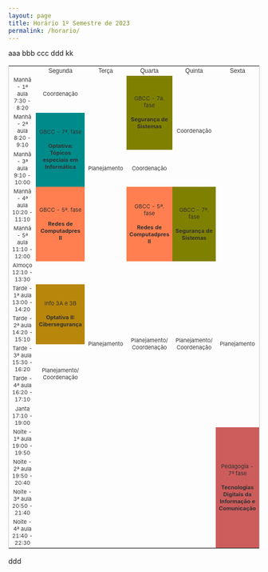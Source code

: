 ```yaml
---
layout: page
title: Horário 1º Semestre de 2023
permalink: /horario/
---
```

<style>
table{
  border-collapse:collapse;
  border-spacing:0;
  border-color:#ccc;
  border-style:solid;
  border-width:1px;color:#333;
  width: 100%;
}
td{
  border-collapse:collapse;
  border-color:#ccc;
  border-spacing:0; 
  font-size:11px;
  text-align: center;
  width:100px
}
.redes1{
  background-color:coral
}
.redes2{
  background-color:chocolate
}
.seguranca{
  background-color:olive
}
.topicos1{
  background-color:darkcyan
}
.tics{
  background-color:indianred
}
.tecinf1{
  background-color:darkgoldenrod
}
.l1{
  text-align:center;
  vertical-align:middle;
  font-size:12px;
  font-family:Arial, sans-serif;
  font-weight: :bold;
}
</style>
<table >
aaa
    <tr>
    bbb
      <td class="l1"></td>
      <td class="l1">Segunda</td>
      <td class="l1">Terça</td>
      <td class="l1">Quarta</td>
      <td class="l1">Quinta</td>
      <td class="l1">Sexta</td>
    </tr> ccc
    <tr> ddd
      <td >Manhã - 1ª aula<br>7:30 - 8:20</td>
      <td >Coordenação</td>
      <td rowspan="5">Planejamento</td>
      <td class="seguranca" rowspan="2">GBCC - 7a. fase<br><br><b>Segurança de Sistemas</b></td>      
      <td rowspan="3">Coordenação</td>
      <td ></td>      
    </tr>kk
    <tr>
      <td >Manhã - 2ª aula<br>8:20 - 9:10</td>
      <td class="topicos1" rowspan="2">GBCC - 7ª. fase<br><br><b>Optativa: Tópicos especiais em Informática</b></td>
      <td ></td>
    </tr>
    <tr>
      <td >Manhã - 3ª aula<br>9:10 - 10:00</td>      
      <td >Coordenação</td>
      <td ></td>
    </tr>
    <tr>
      <td >Manhã - 4ª aula<br>10:20 - 11:10</td>      
      <td class="redes1" rowspan="2">GBCC - 5ª. fase<br><br><b>Redes de Computadpres II</b></td>
      <td class="redes1" rowspan="2">GBCC - 5ª. fase<br><br><b>Redes de Computadpres II</b></td>
      <td class="seguranca" rowspan="2">GBCC - 7ª. fase<br><br><b>Segurança de Sistemas</b></td> 
      <td ></td>  
    </tr>
     <tr>
      <td >Manhã - 5ª aula<br>11:10 - 12:00</td>      
      <td ></td>
    </tr>
    </tr>
    <tr>
      <td >Almoço<br>12:10 - 13:30</td>      
      <td ></td>
      <td ></td>
      <td ></td>
      <td ></td>
      <td ></td>
    </tr>
    <tr>
      <td >Tarde - 1ª aula<br>13:00 - 14:20</td>      
      <td class="tecinf1" rowspan="2">Info 3A e 3B<br><br><b>Optativa II: Cibersegurança</b></td>
      <td rowspan="4">Planejamento</td>
      <td rowspan="4">Planejamento/ Coordenação</td>
      <td rowspan="4">Planejamento/ Coordenação</td>
      <td rowspan="4">Planejamento</td>
    </tr>
    <tr>
      <td >Tarde - 2ª aula<br>14:20 - 15:10</td>  
    </tr>
    <tr>
      <td >Tarde - 3ª aula<br>15:30 - 16:20</td>  
      <td rowspan="2">Planejamento/ Coordenação</td>
    </tr>
   <tr>
      <td>Tarde - 4ª aula<br>16:20 - 17:10</td>  
    </tr>
    <tr>
      <td >Janta<br>17:10 - 19:00</td>      
      <td ></td>
      <td ></td>
      <td ></td>
      <td ></td>
      <td ></td>
    </tr>
    <tr>
      <td >Noite - 1ª aula<br>19:00 - 19:50</td>      
      <td ></td>
      <td ></td>
      <td ></td>
      <td ></td>
      <td class="tics" rowspan="4">Pedagogia - 7ª fase<br><br><b>Tecnologias Digitais da Informação e Comunicação</b></td>
    </tr>
    <tr>
      <td >Noite - 2ª aula<br>19:50 - 20:40</td>      
      <td ></td>
      <td ></td>
      <td ></td>
      <td ></td>
    </tr>
    <tr>
      <td >Noite - 3ª aula<br>20:50 - 21:40</td>      
      <td ></td>
      <td ></td>
      <td ></td>
      <td ></td>
    </tr>
    <tr>
      <td >Noite - 4ª aula<br>21:40 - 22:30</td>      
      <td ></td>
      <td ></td>
      <td ></td>
      <td ></td>
    </tr>
  </table>
  ddd